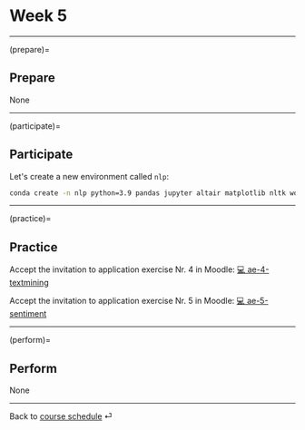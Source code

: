 # Week 5


---

(prepare)=
## Prepare


None

---

(participate)=
## Participate



Let's create a new environment called `nlp`:

```bash
conda create -n nlp python=3.9 pandas jupyter altair matplotlib nltk wordcloud
```

---

(practice)=
## Practice


Accept the invitation to application exercise Nr. 4 in Moodle: [💻 ae-4-textmining](https://e-learning.hdm-stuttgart.de/moodle/mod/page/view.php?id=262131)


Accept the invitation to application exercise Nr. 5 in Moodle: [💻 ae-5-sentiment](https://e-learning.hdm-stuttgart.de/moodle/mod/page/view.php?id=262131)





---

(perform)=
## Perform

None


---

Back to [course schedule](../docs/course-schedule.md) ⏎
